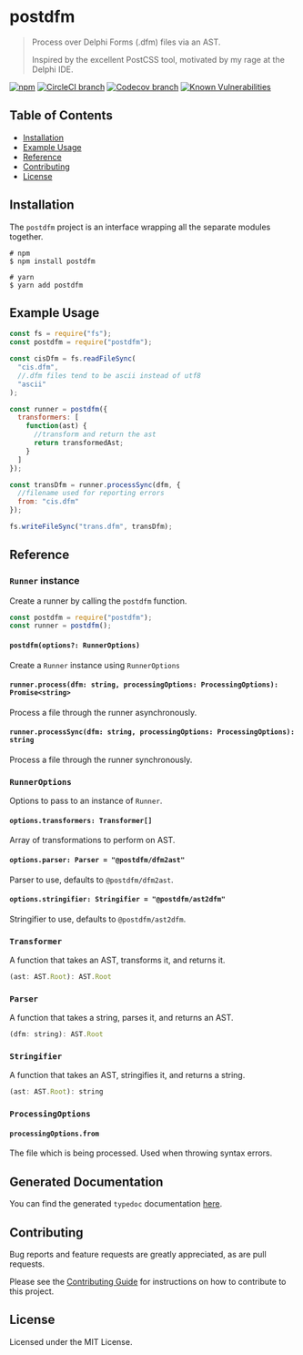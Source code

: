 # postdfm

> Process over Delphi Forms (.dfm) files via an AST.
>
> Inspired by the excellent PostCSS tool, motivated by my rage at the Delphi IDE.

[![npm](https://img.shields.io/npm/v/postdfm.svg?label=npm)](https://www.npmjs.com/package/postdfm)
[![CircleCI branch](https://img.shields.io/circleci/project/github/spiltcoffee/postdfm/master.svg)](https://circleci.com)
[![Codecov branch](https://img.shields.io/codecov/c/gh/spiltcoffee/postdfm/master.svg)](https://codecov.io)
[![Known Vulnerabilities](https://snyk.io/test/github/spiltcoffee/postdfm/badge.svg?targetFile=packages/postdfm/package.json)](https://snyk.io/test/github/spiltcoffee/postdfm?targetFile=packages/postdfm/package.json)

## Table of Contents

- [Installation](#installation)
- [Example Usage](#example-usage)
- [Reference](#reference)
- [Contributing](#contributing)
- [License](#license)

## Installation

The `postdfm` project is an interface wrapping all the separate modules together.

```shell
# npm
$ npm install postdfm

# yarn
$ yarn add postdfm
```

## Example Usage

```js
const fs = require("fs");
const postdfm = require("postdfm");

const cisDfm = fs.readFileSync(
  "cis.dfm",
  //.dfm files tend to be ascii instead of utf8
  "ascii"
);

const runner = postdfm({
  transformers: [
    function(ast) {
      //transform and return the ast
      return transformedAst;
    }
  ]
});

const transDfm = runner.processSync(dfm, {
  //filename used for reporting errors
  from: "cis.dfm"
});

fs.writeFileSync("trans.dfm", transDfm);
```

## Reference

### `Runner` instance

Create a runner by calling the `postdfm` function.

```js
const postdfm = require("postdfm");
const runner = postdfm();
```

#### `postdfm(options?: RunnerOptions)`

Create a `Runner` instance using `RunnerOptions`

#### `runner.process(dfm: string, processingOptions: ProcessingOptions): Promise<string>`

Process a file through the runner asynchronously.

#### `runner.processSync(dfm: string, processingOptions: ProcessingOptions): string`

Process a file through the runner synchronously.

### `RunnerOptions`

Options to pass to an instance of `Runner`.

#### `options.transformers: Transformer[]`

Array of transformations to perform on AST.

#### `options.parser: Parser = "@postdfm/dfm2ast"`

Parser to use, defaults to `@postdfm/dfm2ast`.

#### `options.stringifier: Stringifier = "@postdfm/ast2dfm"`

Stringifier to use, defaults to `@postdfm/ast2dfm`.

### `Transformer`

A function that takes an AST, transforms it, and returns it.

```js
(ast: AST.Root): AST.Root
```

### `Parser`

A function that takes a string, parses it, and returns an AST.

```js
(dfm: string): AST.Root
```

### `Stringifier`

A function that takes an AST, stringifies it, and returns a string.

```js
(ast: AST.Root): string
```

### `ProcessingOptions`

#### `processingOptions.from`

The file which is being processed. Used when throwing syntax errors.

## Generated Documentation

You can find the generated `typedoc` documentation [here](https://spiltcoffee.com/docs/postdfm/).

## Contributing

Bug reports and feature requests are greatly appreciated, as are pull requests.

Please see the [Contributing Guide](https://github.com/spiltcoffee/postdfm/blob/master/.github/CONTRIBUTING.md) for instructions on how to contribute to this project.

## License

Licensed under the MIT License.
